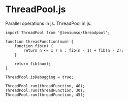 # ThreadPool.js
Parallel operations in js. ThreadPool in js.

```
import ThreadPool from '@leniumso/threadpool';

function threadFunction(num) {
    function fib(n) {
        return n <= 1 ? n : fib(n - 1) + fib(n - 2);
    }

    return fib(num);
}

ThreadPool.isDebugging = true;

ThreadPool.run(threadFunction, 40);
ThreadPool.run(threadFunction, 30);
ThreadPool.run(threadFunction, 45);
```
